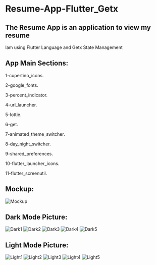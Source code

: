 # Resume-App-Flutter_Getx
The Resume App is an application to view my resume
--------------------------------------------------
Iam using Flutter Language and Getx State Management

App Main Sections:
------------------
1-cupertino_icons.

2-google_fonts.

3-percent_indicator.

4-url_launcher.

5-lottie.

6-get.

7-animated_theme_switcher.

8-day_night_switcher.

9-shared_preferences.

10-flutter_launcher_icons.

11-flutter_screenutil.

Mockup:
-------
![Mockup](https://github.com/mohammedhajieh/Resume-App-Fluuter_Getx/assets/106439542/665459d3-5adc-4ee3-9930-cd253819532a)


Dark Mode Picture:
-----------------
![Dark1](https://github.com/mohammedhajieh/Resume-App-Fluuter_Getx/assets/106439542/97dafb13-9fef-484a-80d5-d80841c98bdd)
![Dark2](https://github.com/mohammedhajieh/Resume-App-Fluuter_Getx/assets/106439542/2facbd8a-2265-4495-b2d7-2d96a5ff728d)
![Dark3](https://github.com/mohammedhajieh/Resume-App-Fluuter_Getx/assets/106439542/68cbba6d-7f76-438a-a948-8943c9b0f46c)
![Dark4](https://github.com/mohammedhajieh/Resume-App-Fluuter_Getx/assets/106439542/41bc2267-8686-4b82-9638-0916c201ffd2)
![Dark5](https://github.com/mohammedhajieh/Resume-App-Fluuter_Getx/assets/106439542/a2457c5c-d723-4b0a-bdcb-946d1e5e754a)

Light Mode Picture:
-------------------
![Light1](https://github.com/mohammedhajieh/Resume-App-Fluuter_Getx/assets/106439542/24a70685-e25c-4b4d-96f2-f8f85c6dcef7)
![Light2](https://github.com/mohammedhajieh/Resume-App-Fluuter_Getx/assets/106439542/8f5ccac7-dc62-4b5c-9c6f-fe46290b4fe5)
![Light3](https://github.com/mohammedhajieh/Resume-App-Fluuter_Getx/assets/106439542/5527e314-2d24-4e22-8d0f-565dc415f807)
![Light4](https://github.com/mohammedhajieh/Resume-App-Fluuter_Getx/assets/106439542/078d8fde-3b72-4d09-91a8-d8e90089e619)
![Light5](https://github.com/mohammedhajieh/Resume-App-Fluuter_Getx/assets/106439542/681fd35d-4cdd-4897-a542-819b04e459fd)
